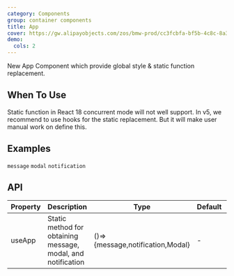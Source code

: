 ```yaml
---
category: Components
group: container components
title: App
cover: https://gw.alipayobjects.com/zos/bmw-prod/cc3fcbfa-bf5b-4c8c-8a3d-c3f8388c75e8.svg
demo:
  cols: 2
---
```


New App Component which provide global style & static function replacement.

## When To Use

Static function in React 18 concurrent mode will not well support. In v5, we recommend to use hooks for the static replacement. But it will make user manual work on define this.

## Examples

<!-- prettier-ignore -->
<code src="./demo/message.tsx">message</code>
<code src="./demo/Modal.tsx">modal</code>
<code src="./demo/notification.tsx">notification</code>

## API

| Property | Description | Type | Default | Version |
| --- | --- | --- | --- | --- |
| useApp | Static method for obtaining message, modal, and notification | ()=>{message,notification,Modal} | - |  |
